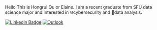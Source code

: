 Hello
This is Hongrui Qu or Elaine. I am a recent graduate from SFU data science major and interested in 🌐cybersecurity and 🧮data analysis.



[![Linkedin Badge](https://img.shields.io/badge/-LinkedIn-blue?style=flat-square&logo=Linkedin&logoColor=white&link=www.linkedin.com/in/elaine-hongrui-qu)](https://www.linkedin.com/in/elaine-hongrui-qu)
[![Outlook](https://img.shields.io/badge/Microsoft_Outlook-0078D4?style=for-the-badge&logo=microsoft-outlook&logoColor=white&link=mailto:elaineqhr@outlook.com)](mailto:elaineqhr@outlook.com)

